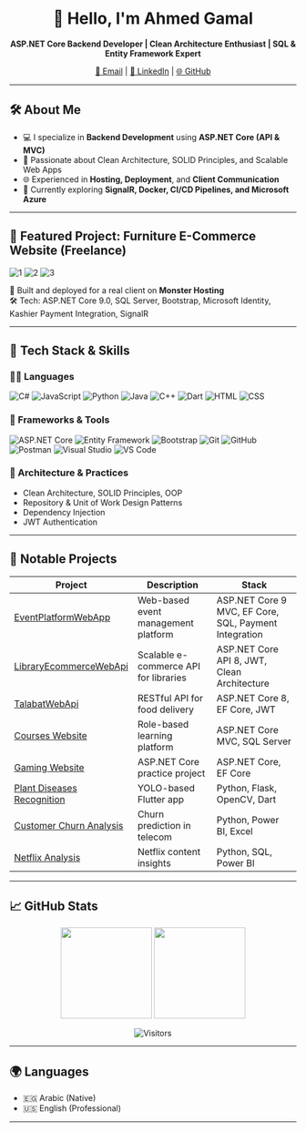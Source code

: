 <h1 align="center">👋 Hello, I'm Ahmed Gamal</h1>

<p align="center">
  <b>ASP.NET Core Backend Developer | Clean Architecture Enthusiast | SQL & Entity Framework Expert</b>
</p>

<p align="center">
  <a href="mailto:ahmedgamal52001@gmail.com">📧 Email</a> |
  <a href="https://www.linkedin.com/in/ahmed-gamal-667a061a3/">💼 LinkedIn</a> |
  <a href="https://github.com/ahmedgamal23">🌐 GitHub</a>
</p>

---

## 🛠 About Me

- 💻 I specialize in **Backend Development** using **ASP.NET Core (API & MVC)**
- 🎯 Passionate about Clean Architecture, SOLID Principles, and Scalable Web Apps
- 🌐 Experienced in **Hosting, Deployment**, and **Client Communication**
- 🧠 Currently exploring **SignalR, Docker, CI/CD Pipelines, and Microsoft Azure**

---

## 🛒 Featured Project: Furniture E-Commerce Website (Freelance)

![1](https://github.com/user-attachments/assets/2b710bf7-7d1f-467b-bf1f-f4f2a3646166)
![2](https://github.com/user-attachments/assets/015f991c-c78d-42c3-a9c3-8328717aa5e4)
![3](https://github.com/user-attachments/assets/919ee331-7b7a-4421-a36d-2aa267d794c0)

🚀 Built and deployed for a real client on **Monster Hosting**  
🛠 Tech: ASP.NET Core 9.0, SQL Server, Bootstrap, Microsoft Identity, Kashier Payment Integration, SignalR

---

## 🧠 Tech Stack & Skills

### 👨‍💻 Languages
![C#](https://img.shields.io/badge/-C%23-239120?style=flat&logo=c-sharp&logoColor=white)
![JavaScript](https://img.shields.io/badge/-JavaScript-F7DF1E?style=flat&logo=javascript&logoColor=black)
![Python](https://img.shields.io/badge/-Python-3776AB?style=flat&logo=python&logoColor=white)
![Java](https://img.shields.io/badge/-Java-007396?style=flat&logo=java&logoColor=white)
![C++](https://img.shields.io/badge/-C%2B%2B-00599C?style=flat&logo=c%2B%2B&logoColor=white)
![Dart](https://img.shields.io/badge/-Dart-0175C2?style=flat&logo=dart&logoColor=white)
![HTML](https://img.shields.io/badge/-HTML5-E34F26?style=flat&logo=html5&logoColor=white)
![CSS](https://img.shields.io/badge/-CSS3-1572B6?style=flat&logo=css3&logoColor=white)

### 🧩 Frameworks & Tools
![ASP.NET Core](https://img.shields.io/badge/-ASP.NET_Core-512BD4?style=flat&logo=dotnet&logoColor=white)
![Entity Framework](https://img.shields.io/badge/-Entity_Framework-512BD4?style=flat&logo=dotnet&logoColor=white)
![Bootstrap](https://img.shields.io/badge/-Bootstrap-7952B3?style=flat&logo=bootstrap&logoColor=white)
![Git](https://img.shields.io/badge/-Git-F05032?style=flat&logo=git&logoColor=white)
![GitHub](https://img.shields.io/badge/-GitHub-181717?style=flat&logo=github&logoColor=white)
![Postman](https://img.shields.io/badge/-Postman-FF6C37?style=flat&logo=postman&logoColor=white)
![Visual Studio](https://img.shields.io/badge/-Visual_Studio-5C2D91?style=flat&logo=visual-studio&logoColor=white)
![VS Code](https://img.shields.io/badge/-VS_Code-007ACC?style=flat&logo=visual-studio-code&logoColor=white)

### 🧱 Architecture & Practices
- Clean Architecture, SOLID Principles, OOP
- Repository & Unit of Work Design Patterns
- Dependency Injection
- JWT Authentication

---

## 🚀 Notable Projects

| Project | Description | Stack |
|--------|-------------|-------|
| [EventPlatformWebApp](https://github.com/ahmedgamal23/EventPlatformProjectMVC) | Web-based event management platform | ASP.NET Core 9 MVC, EF Core, SQL, Payment Integration |
| [LibraryEcommerceWebApi](https://github.com/ahmedgamal23/LibraryEcommerceWebApi) | Scalable e-commerce API for libraries | ASP.NET Core API 8, JWT, Clean Architecture |
| [TalabatWebApi](https://github.com/ahmedgamal23/TalabatWebAspDotNetCoreApi) | RESTful API for food delivery | ASP.NET Core 8, EF Core, JWT |
| [Courses Website](https://github.com/ahmedgamal23/Courses-Website-Asp-.Net-Core-Mvc) | Role-based learning platform | ASP.NET Core MVC, SQL Server |
| [Gaming Website](https://github.com/ahmedgamal23/Gaming-Website-Project-ASP.Net) | ASP.NET Core practice project | ASP.NET Core, EF Core |
| [Plant Diseases Recognition](https://github.com/ahmedgamal23/Plant-Diseases-Infection-Recognition) | YOLO-based Flutter app | Python, Flask, OpenCV, Dart |
| [Customer Churn Analysis](https://github.com/ahmedgamal23/Customer-Churn-Analysis-project) | Churn prediction in telecom | Python, Power BI, Excel |
| [Netflix Analysis](https://github.com/ahmedgamal23/Netflix-Data-Analysis-and-Visualization-project) | Netflix content insights | Python, SQL, Power BI |

---

## 📈 GitHub Stats

<p align="center">
  <img src="https://github-readme-stats.vercel.app/api?username=ahmedgamal23&show_icons=true&theme=radical" height="160"/>
  <img src="https://github-readme-stats.vercel.app/api/top-langs/?username=ahmedgamal23&layout=compact&theme=radical" height="160"/>
</p>

<p align="center">
  <img src="https://komarev.com/ghpvc/?username=ahmedgamal23" alt="Visitors"/>
</p>

---

## 🌍 Languages

- 🇪🇬 Arabic (Native)
- 🇺🇸 English (Professional)

---
